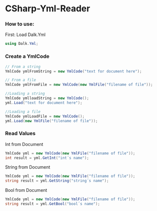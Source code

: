 # CSharp-Yml-Reader
### How to use:

First: Load Dalk.Yml
```csharp
using Dalk.Yml;
```
### Create a YmlCode
```csharp
// From a string
YmlCode ymlFromString = new YmlCode("text for document here");

// From a file
YmlCode ymlFromFile = new YmlCode(new YmlFile("filename of file"));

//Loading a string
YmlCode ymlloadString = new YmlCode();
yml.Load("text for document here");

//Loading a file
YmlCode ymlLoadFile = new YmlCode();
yml.Load(new YmlFile("filename of file"));
```

### Read Values

Int from Document
```csharp
YmlCode yml = new YmlCode(new YmlFile("filename of file"));
int result = yml.GetInt("int´s name");
```

String from Document
```csharp
YmlCode yml = new YmlCode(new YmlFile("filename of file"));
string result = yml.GetString("string´s name");
```

Bool from Document
```csharp
YmlCode yml = new YmlCode(new YmlFile("filename of file"));
string result = yml.GetBool("bool´s name");
```
